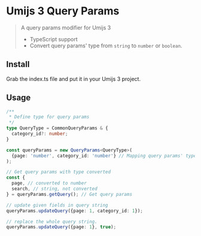 # Umijs 3 Query Params

> A query params modifier for Umijs 3
> - TypeScript support
> - Convert query params' type from `string` to `number` or `boolean`.

## Install

Grab the index.ts file and put it in your Umijs 3 project.

## Usage

```ts
/**
 * Define type for query params
 */
type QueryType = CommonQueryParams & {
  category_id?: number;
}

const queryParams = new QueryParams<QueryType>(
  {page: 'number', category_id: 'number'} // Mapping query params' type
);

// Get query params with type converted
const {
  page, // converted to number
  search, // string, not converted
} = queryParams.getQuery(); // Get query params

// update given fields in query string
queryParams.updateQuery({page: 1, category_id: 1});

// replace the whole query string.
queryParams.updateQuery({page: 1}, true);
```

